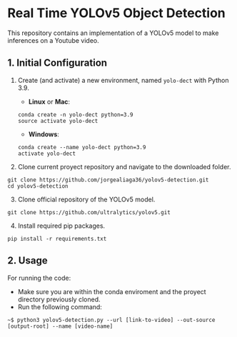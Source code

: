 # Real Time YOLOv5 Object Detection 

This repository contains an implementation of a YOLOv5 model to make inferences on a Youtube video.

## 1. Initial Configuration

1. Create (and activate) a new environment, named `yolo-dect` with Python 3.9.

	- __Linux__ or __Mac__: 
	```
	conda create -n yolo-dect python=3.9
	source activate yolo-dect
	```
	- __Windows__: 
	```
	conda create --name yolo-dect python=3.9
	activate yolo-dect
	```

2. Clone current proyect repository and navigate to the downloaded folder.
```
git clone https://github.com/jorgealiaga36/yolov5-detection.git
cd yolov5-detection
```

3. Clone official repository of the YOLOv5 model.
```
git clone https://github.com/ultralytics/yolov5.git
```

4. Install required pip packages.
```
pip install -r requirements.txt
```

## 2. Usage

For running the code:

- Make sure you are within the conda enviroment and the proyect directory previously cloned.
- Run the following command:
```
~$ python3 yolov5-detection.py --url [link-to-video] --out-source [output-root] --name [video-name]
```



